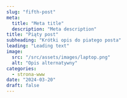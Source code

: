 ```yaml
---
slug: "fifth-post"
meta:
  title: "Meta title"
  description: "Meta description"
title: "Piąty post"
subheading: "Krótki opis do piatego posta"
leading: "Leading text"
image:
  src: "/src/assets/images/laptop.png"
  alt: "Opis alternatywny"
categories:
  - strona-www
date: "2024-03-20"
draft: false
---
```

